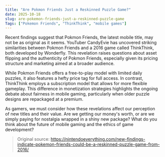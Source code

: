 ```yaml
---
title: "Are Pokmon Friends Just a Reskinned Puzzle Game?"
date: 2025-10-18
slug: are-pokemon-friends-just-a-reskinned-puzzle-game
Tags: ["Pokemon Friends", "ThinkThink", "mobile games"]
---
```


Recent findings suggest that Pokmon Friends, the latest mobile title, may not be as original as it seems. YouTuber CandyEvie has uncovered striking similarities between Pokmon Friends and a 2016 game called ThinkThink, both developed by Wonderfly. This revelation raises questions about asset flipping and the authenticity of Pokmon Friends, especially given its pricing structure and marketing aimed at a broader audience.

While Pokmon Friends offers a free-to-play model with limited daily puzzles, it also features a hefty price tag for full access. In contrast, ThinkThink employs a subscription model that allows for more flexible gameplay. This difference in monetization strategies highlights the ongoing debate about fairness in mobile gaming, particularly when older puzzle designs are repackaged at a premium.

As gamers, we must consider how these revelations affect our perception of new titles and their value. Are we getting our money's worth, or are we simply paying for nostalgia wrapped in a shiny new package? What do you think about the future of mobile gaming and the ethics of game development?
> Original source: https://nintendoeverything.com/new-findings-indicate-pokemon-friends-could-be-a-reskinned-puzzle-game-from-2016/